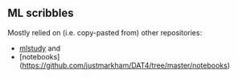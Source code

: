 ## ML scribbles

Mostly relied on (i.e. copy-pasted from) other repositories:

  * [mlstudy](https://github.com/eugen/mlstudy) and
  * [notebooks] (https://github.com/justmarkham/DAT4/tree/master/notebooks)


